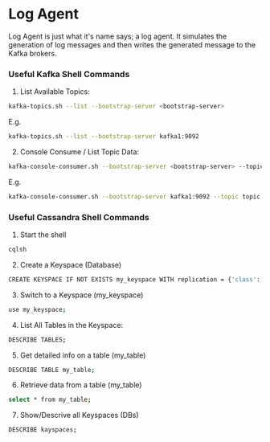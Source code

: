 # Log Agent
Log Agent is just what it's name says; a log agent. It simulates the generation of log messages and then writes the
generated message to the Kafka brokers.

### Useful Kafka Shell Commands

1. List Available Topics:
```bash
kafka-topics.sh --list --bootstrap-server <bootstrap-server>
```
E.g.
```bash
kafka-topics.sh --list --bootstrap-server kafka1:9092
```

2. Console Consume / List Topic Data:
```bash
kafka-console-consumer.sh --bootstrap-server <bootstrap-server> --topic my-topic --from-beginning
```
E.g.
```bash
kafka-console-consumer.sh --bootstrap-server kafka1:9092 --topic topic --from-beginning
```

### Useful Cassandra Shell Commands
1. Start the shell
```bash
cqlsh
```

2. Create a Keyspace (Database)
```bash
CREATE KEYSPACE IF NOT EXISTS my_keyspace WITH replication = {'class': 'SimpleStrategy', 'replication_factor': '3'}  AND durable_writes = true;
```

3. Switch to a Keyspace (my_keyspace)
```bash
use my_keyspace;
```

4. List All Tables in the Keyspace:
```bash
DESCRIBE TABLES;
```

5. Get detailed info on a table (my_table)
```bash
DESCRIBE TABLE my_table;
```

6. Retrieve data from a table (my_table)
```bash
select * from my_table;
```

7. Show/Descrive all Keyspaces (DBs)
```bash
DESCRIBE kayspaces;
```